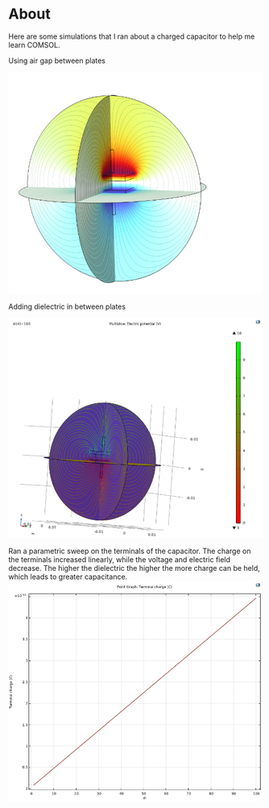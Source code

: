 # About
Here are some simulations that I ran about a charged capacitor to help me learn COMSOL.

Using air gap between plates 

![alt text](https://github.com/jrab5050/ComsolDCCapSim/blob/main/Result.png?raw=true)

Adding dielectric in between plates

![alt text](https://github.com/jrab5050/ComsolDCCapSim/blob/main/DielectricResult.png?raw=true)


Ran a parametric sweep on the terminals of the capacitor. The charge on the terminals increased linearly, while the voltage and electric field decrease.
The higher the dielectric the higher the more charge can be held, which leads to greater capacitance. 
![alt text](https://github.com/jrab5050/ComsolDCCapSim/blob/main/ChargeVdi.png?raw=true)
